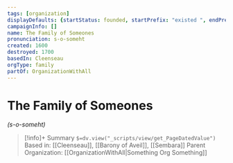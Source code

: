 ```yaml
---
tags: [organization]
displayDefaults: {startStatus: founded, startPrefix: "existed ", endPrefix: " ", endStatus: disbanded}
campaignInfo: []
name: The Family of Someones
pronunciation: s-o-someht
created: 1600
destroyed: 1700
basedIn: Cleenseau
orgType: family
partOf: OrganizationWithAll
---
```

# The Family of Someones
*(s-o-someht)*
>[!info]+ Summary
>`$=dv.view("_scripts/view/get_PageDatedValue")`
> Based in: [[Cleenseau]], [[Barony of Aveil]], [[Sembara]]
> Parent Organization: [[OrganizationWithAll|Something Org Something]]